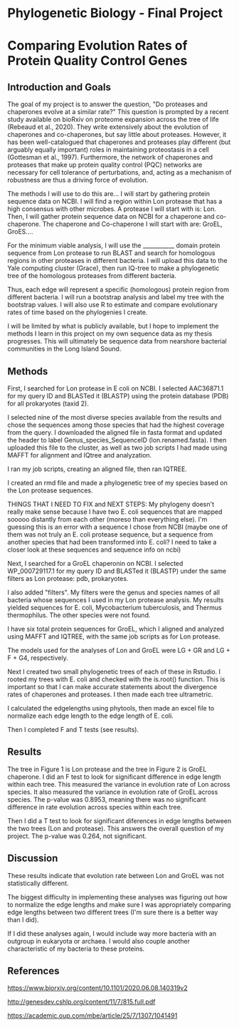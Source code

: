 # Phylogenetic Biology - Final Project

# Comparing Evolution Rates of Protein Quality Control Genes

## Introduction and Goals

The goal of my project is to answer the question, "Do proteases and chaperones evolve at a similar rate?"
This question is prompted by a recent study available on bioRxiv on proteome expansion across the tree of life (Rebeaud et al., 2020). They write extensively about the evolution of chaperones and co-chaperones, but say little about proteases. However, it has been well-catalogued that chaperones and proteases play different (but arguably equally important) roles in maintaining proteostasis in a cell (Gottesman et al., 1997). Furthermore, the network of chaperones and proteases that make up protein quality control (PQC) networks are necessary for cell tolerance of perturbations, and, acting as a mechanism of robustness are thus a driving force of evolution. 

The methods I will use to do this are...
I will start by gathering protein sequence data on NCBI. I will find a region within Lon protease that has a high consensus with other microbes. 
A protease I will start with is: Lon. 
Then, I will gather protein sequence data on NCBI for a chaperone and co-chaperone.
The chaperone and Co-chaperone I will start with are: GroEL, GroES....

For the minimum viable analysis, I will use the ___________ domain protein sequence from Lon protease to run BLAST and search for homologous regions in other proteases in different bacteria. 
I will upload this data to the Yale computing cluster (Grace), then run IQ-tree to make a phylogenetic tree of the homologous proteases from different bacteria. 

Thus, each edge will represent a specific (homologous) protein region from different bacteria. I will run a bootstrap analysis and label my tree with the bootstrap values. I will also use R to estimate and compare evolutionary rates of time based on the phylogenies I create. 

I will be limited by what is publicly available, but I hope to implement the methods I learn in this project on my own sequence data as my thesis progresses. This will ultimately be sequence data from nearshore bacterial communities in the Long Island Sound. 

## Methods

First, I searched for Lon protease in E coli on NCBI. I selected AAC36871.1 for my query ID and BLASTed it (BLASTP) using the protein database (PDB) for all prokaryotes (taxid 2). 

I selected nine of the most diverse species available from the results and chose the sequences among those species that had the highest coverage from the query.
I downloaded the aligned file in fasta format and updated the header to label Genus_species_SequenceID (lon.renamed.fasta). 
I then uploaded this file to the cluster, as well as two job scripts I had made using MAFFT for alignment and IQtree and analyzation. 

I ran my job scripts, creating an aligned file, then ran IQTREE. 

I created an rmd file and made a phylogenetic tree of my species based on the Lon protease sequences.

THINGS THAT I NEED TO FIX and NEXT STEPS:
My phylogeny doesn't really make sense because I have two E. coli sequences that are mapped sooooo distantly from each other (moreso than everything else). I'm guessing this is an error with a sequence I chose from NCBI (maybe one of them was not truly an E. coli protease sequence, but a sequence from another species that had been transformed into E. coli? I need to take a closer look at these sequences and sequence info on ncbi)

Next, I searched for a GroEL chaperonin on NCBI. I selected WP_000729117.1 for my query ID and BLASTed it (BLASTP) under the same filters as Lon protease: pdb, prokaryotes. 

I also added "filters". My filters were the genus and species names of all bacteria whose sequences I used in my Lon protease analysis. My results yielded sequences for E. coli, Mycobacterium tuberculosis, and Thermus thermophilus. The other species were not found. 

I have six total protein sequences for GroEL, which I aligned and analyzed using MAFFT and IQTREE, with the same job scripts as for Lon protease. 

The models used for the analyses of Lon and GroEL were LG + GR and LG + F + G4, respectively.

Next I created two small phylogenetic trees of each of these in Rstudio. I rooted my trees with E. coli and checked with the is.root() function. This is important so that I can make accurate statements about the divergence rates of chaperones and proteases. I then made each tree ultrametric. 

I calculated the edgelengths using phytools, then made an excel file to normalize each edge length to the edge length of E. coli. 

Then I completed F and T tests (see results). 


## Results

The tree in Figure 1 is Lon protease and the tree in Figure 2 is GroEL chaperone. I did an F test to look for significant difference in edge length within each tree. This measured the variance in evolution rate of Lon across species. It also measured the variance in evolution rate of GroEL across species. The p-value was 0.8953, meaning there was no significant difference in rate evolution across species within each tree. 

Then I did a T test to look for significant diferences in edge lengths between the two trees (Lon and protease). This answers the overall question of my project. The p-value was 0.264, not significant. 

## Discussion

These results indicate that evolution rate between Lon and GroEL was not statistically different. 

The biggest difficulty in implementing these analyses was figuring out how to normalize the edge lengths and make sure I was appropriately comparing edge lengths between two different trees (I'm sure there is a better way than I did). 

If I did these analyses again, I would include way more bacteria with an outgroup in eukaryota or archaea. I would also couple another characteristic of my bacteria to these proteins. 

## References

https://www.biorxiv.org/content/10.1101/2020.06.08.140319v2

http://genesdev.cshlp.org/content/11/7/815.full.pdf

https://academic.oup.com/mbe/article/25/7/1307/1041491
